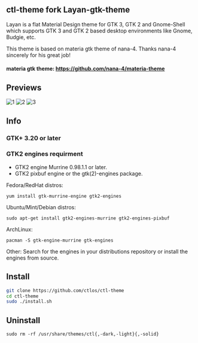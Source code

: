 ## ctl-theme fork Layan-gtk-theme

Layan is a flat Material Design theme for GTK 3, GTK 2 and Gnome-Shell which supports GTK 3 and GTK 2 based desktop environments like Gnome, Budgie, etc.

This theme is based on materia gtk theme of nana-4. Thanks nana-4 sincerely for his great job!

#### materia gtk theme: https://github.com/nana-4/materia-theme

## Previews
![1](https://i.imgur.com/uN7UlZH.png)
![2](https://i.imgur.com/MgE4nKF.png)
![3](https://i.imgur.com/uJ9haEy.png)

## Info

### GTK+ 3.20 or later

### GTK2 engines requirment
- GTK2 engine Murrine 0.98.1.1 or later.
- GTK2 pixbuf engine or the gtk(2)-engines package.

Fedora/RedHat distros:

    yum install gtk-murrine-engine gtk2-engines

Ubuntu/Mint/Debian distros:

    sudo apt-get install gtk2-engines-murrine gtk2-engines-pixbuf

ArchLinux:

    pacman -S gtk-engine-murrine gtk-engines

Other:
Search for the engines in your distributions repository or install the engines from source.

## Install

```sh
git clone https://github.com/ctlos/ctl-theme
cd ctl-theme
sudo ./install.sh
```

## Uninstall

    sudo rm -rf /usr/share/themes/ctl{,-dark,-light}{,-solid}
